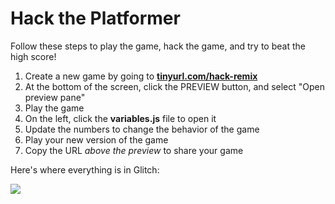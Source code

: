 # Hack the Platformer
Follow these steps to play the game, hack the game, and try to beat the high score!

1. Create a new game by going to **[tinyurl.com/hack-remix](https://tinyurl.com/hack-remix/)**
2. At the bottom of the screen, click the PREVIEW button, and select "Open preview pane"  
3. Play the game
4. On the left, click the **variables.js** file to open it
5. Update the numbers to change the behavior of the game
6. Play your new version of the game
7. Copy the URL _above the preview_ to share your game

Here's where everything is in Glitch:

![](../Assets/GlitchEndShot.png)
